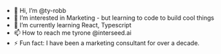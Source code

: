 - 👋 Hi, I’m @ty-robb
- 👀 I’m interested in Marketing - but learning to code to build cool things
- 🌱 I’m currently learning React, Typescript
- 📫 How to reach me tyrone @interseed.ai
- ⚡ Fun fact: I have been a marketing consultant for over a decade. 
